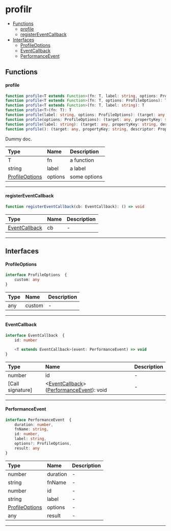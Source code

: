 # profilr
- [Functions](#functions)
    + [profile](#profile)
    + [registerEventCallback](#registereventcallback)
- [Interfaces](#interfaces)
    + [ProfileOptions](#profileoptions)
    + [EventCallback](#eventcallback)
    + [PerformanceEvent](#performanceevent)






## Functions

#### profile
```typescript
function profile<T extends Function>(fn: T, label: string, options: ProfileOptions): T
function profile<T extends Function>(fn: T, options: ProfileOptions): T
function profile<T extends Function>(fn: T, label: string): T
function profile<T>(fn: T): T
function profile(label: string, options: ProfileOptions): (target: any, propertyKey: string, descriptor: PropertyDescriptor) => PropertyDescriptor
function profile(options: ProfileOptions): (target: any, propertyKey: string, descriptor: PropertyDescriptor) => PropertyDescriptor
function profile(label: string): (target: any, propertyKey: string, descriptor: PropertyDescriptor) => PropertyDescriptor
function profile(): (target: any, propertyKey: string, descriptor: PropertyDescriptor) => PropertyDescriptor
```

Dummy doc.

Type | Name | Description
:--- | :--- | :----------
T | fn | a function
string | label | a label
[ProfileOptions](#profileoptions) | options | some options 

---
#### registerEventCallback
```typescript
function registerEventCallback(cb: EventCallback): () => void
```



Type | Name | Description
:--- | :--- | :----------
[EventCallback](#eventcallback) | cb | -

---




## Interfaces

#### ProfileOptions

```typescript
interface ProfileOptions  {
    custom: any
}
```





Type | Name | Description
:--- | :--- | :----------
any | custom | -

---
#### EventCallback

```typescript
interface EventCallback  {
    id: number

    <T extends EventCallback>(event: PerformanceEvent) => void
}
```





Type | Name | Description
:--- | :--- | :----------
number | id | -
[Call signature] | <[EventCallback](#eventcallback)>([PerformanceEvent](#performanceevent)): void | -

---
#### PerformanceEvent

```typescript
interface PerformanceEvent  {
    duration: number,
    fnName: string,
    id: number,
    label: string,
    options?: ProfileOptions,
    result: any
}
```





Type | Name | Description
:--- | :--- | :----------
number | duration | -
string | fnName | -
number | id | -
string | label | -
[ProfileOptions](#profileoptions) | options | -
any | result | -

---
